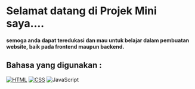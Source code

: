 # Selamat datang di Projek Mini saya....

  <h4>semoga anda dapat teredukasi dan mau untuk belajar dalam pembuatan website, baik pada frontend maupun backend.</h4>

<h2>Bahasa yang digunakan :</h2>

[![HTML](https://img.shields.io/badge/HTML-E34F26?style=flat&logo=html5&logoColor=white)]([https://developer.mozilla.org/en-US/docs/Web/HTML](https://www.w3schools.com/html/default.asp))
[![CSS](https://img.shields.io/badge/CSS-1572B6?style=flat&logo=css3&logoColor=white)]([https://developer.mozilla.org/en-US/docs/Web/CSS](https://www.w3schools.com/css/default.asp))
![JavaScript](https://img.shields.io/badge/JavaScript-F7DF1E?style=flat&logo=javascript&logoColor=black)
  
